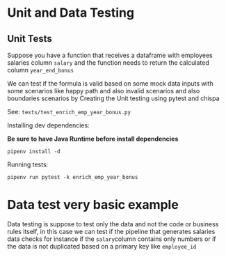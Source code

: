 # Unit and Data Testing

## Unit Tests
Suppose you have a function that receives a dataframe with employees salaries column `salary` and the function needs to return the calculated column `year_end_bonus`
 
 We can test if the formula is valid based on some mock data inputs with some scenarios like happy path and also invalid scenarios and also boundaries scenarios by Creating the Unit testing using pytest and chispa

See: `tests/test_enrich_emp_year_bonus.py`

Installing dev dependencies:

**Be sure to have Java Runtime before install dependencies**

```
pipenv install -d
```

Running tests:

```
pipenv run pytest -k enrich_emp_year_bonus 
```

# Data test very basic example

Data testing is suppose to test only the data and not the code or business rules itself, in this case we can test if the pipeline that generates salaries data checks for instance if the `salary`column contains only numbers or if the data is not duplicated based on a primary key like `employee_id`